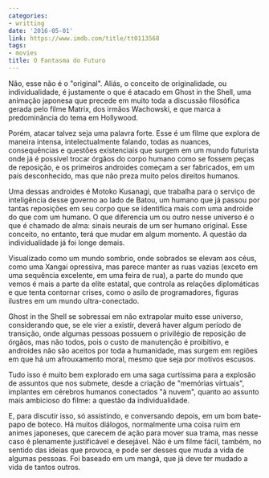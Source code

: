 ```yaml
---
categories:
- writting
date: '2016-05-01'
link: https://www.imdb.com/title/tt0113568
tags:
- movies
title: O Fantasma do Futuro
---
```


Não, esse não é o "original". Aliás, o conceito de originalidade, ou individualidade, é justamente o que é atacado em Ghost in the Shell, uma animação japonesa que precede em muito toda a discussão filosófica gerada pelo filme Matrix, dos irmãos Wachowski, e que marca a predominância do tema em Hollywood.

Porém, atacar talvez seja uma palavra forte. Esse é um filme que explora de maneira intensa, intelectualmente falando, todas as nuances, consequências e questões existenciais que surgem em um mundo futurista onde já é possível trocar órgãos do corpo humano como se fossem peças de reposição, e os primeiros androides começam a ser fabricados, em um país desconhecido, mas que não preza muito pelos direitos humanos.

Uma dessas androides é Motoko Kusanagi, que trabalha para o serviço de inteligência desse governo ao lado de Batou, um humano que já passou por tantas reposições em seu corpo que se identifica mais com uma androide do que com um humano. O que diferencia um ou outro nesse universo é o que é chamado de alma: sinais neurais de um ser humano original. Esse conceito, no entanto, terá que mudar em algum momento. A questão da individualidade já foi longe demais. 

Visualizado como um mundo sombrio, onde sobrados se elevam aos céus, como uma Xangai opressiva, mas parece manter as ruas vazias (exceto em uma sequência excelente, em uma feira de rua), a parte do mundo que vemos é mais a parte da elite estatal, que controla as relações diplomáticas e que tenta contornar crises, como o asilo de programadores, figuras ilustres em um mundo ultra-conectado.

Ghost in the Shell se sobressai em não extrapolar muito esse universo, considerando que, se ele vier a existir, deverá haver algum período de transição, onde algumas pessoas possuem o privilégio de reposição de órgãos, mas não todos, pois o custo de manutenção é proibitivo, e androides não são aceitos por toda a humanidade, mas surgem em regiões em que há um afrouxamento moral, mesmo que seja por motivos escusos.

Tudo isso é muito bem explorado em uma saga curtíssima para a explosão de assuntos que nos submete, desde a criação de "memórias virtuais", implantes em cérebros humanos conectados "à nuvem", quanto ao assunto mais ambicioso do filme: a questão da individualidade.

E, para discutir isso, só assistindo, e conversando depois, em um bom bate-papo de boteco. Há muitos diálogos, normalmente uma coisa ruim em animes japoneses, que carecem de ação para mover sua trama, mas nesse caso é plenamente justificável e desejável. Não é um filme fácil, também, no sentido das ideias que provoca, e pode ser desses que muda a vida de algumas pessoas. Foi baseado em um mangá, que já deve ter mudado a vida de tantos outros.